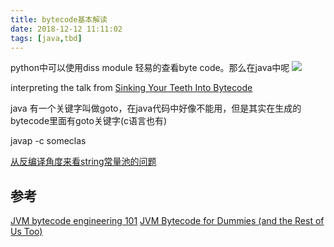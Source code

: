 ```yaml
---
title: bytecode基本解读
date: 2018-12-12 11:11:02
tags: [java,tbd]
---
```


python中可以使用diss module 轻易的查看byte code。那么在java中呢
![](https://www.haldir66.ga/static/imgs/BadlandsBday_EN-AU10299777329_1920x1080.jpg)
<!--more-->

interpreting the talk from 
[Sinking Your Teeth Into Bytecode](https://jakewharton.com/sinking-your-teeth-into-bytecode/)


java 有一个关键字叫做goto，在java代码中好像不能用，但是其实在生成的bytecode里面有goto关键字(c语言也有)

javap -c someclas

[从反编译角度来看string常量池的问题](https://www.cnblogs.com/paddix/p/5326863.html)

## 参考
[JVM bytecode engineering 101](https://www.youtube.com/watch?v=lP4ED_dN16g)
[JVM Bytecode for Dummies (and the Rest of Us Too)](https://www.youtube.com/watch?v=rPyqB1l4gko)
[](https://coolshell.cn/articles/9229.html)
